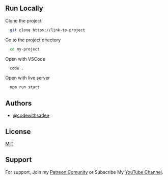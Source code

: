 

## Run Locally

Clone the project

```bash
  git clone https://link-to-project
```

Go to the project directory

```bash
  cd my-project
```

Open with VSCode

```bash
  code .
```

Open with live server

```bash
  npm run start
```


## Authors

- [@codewithsadee](https://www.github.com/codewithsadee)

## License

[MIT](https://choosealicense.com/licenses/mit/)

## Support

For support, Join my [Patreon Comunity](https://www.patreon.com/codewithsadee/membership) or Subscribe My [YouTube Channel](https://youtube.com/@codewithsadee).
